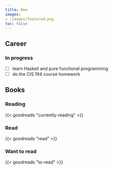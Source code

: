 ```yaml
---
title: Now
images:
- /images/featured.png
toc: false
---
```


## Career

### In progress

- [ ] learn Haskell and pure functional programming
- [ ] do the CIS 194 course homework

## Books

### Reading

{{< goodreads "currently-reading" >}}

### Read

{{< goodreads "read" >}}

### Want to read

{{< goodreads "to-read" >}}

